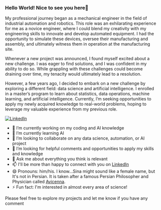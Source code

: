 ### Hello World! Nice to see you here👋

My professional journey began as a mechanical engineer in the field of industrial automation and robotics. This role was an exhilarating experience for me as a novice engineer, where I could blend my creativity with my engineering skills to innovate and develop automated equipment. I had the opportunity to simulate these devices, oversee their manufacturing and assembly, and ultimately witness them in operation at the manufacturing site.

Whenever a new project was announced, I found myself excited about a new challenge. I was eager to find solutions, and I was confident in my ability to do so. While grappling with these challenges could become draining over time, my tenacity would ultimately lead to a resolution.

However, a few years ago, I decided to embark on a new challenge by exploring a different field: data science and artificial intelligence. I enrolled in a master’s program to learn about statistics, data operations, machine learning, and artificial intelligence. Currently, I’m seeking opportunities to apply my newly acquired knowledge to real-world problems, hoping to leverage my valuable experience from my previous role.

[![LinkedIn](https://img.shields.io/badge/LinkedIn-0077B5?style=for-the-badge&logo=linkedin&logoColor=white)](https://www.linkedin.com/in/sinabahrami/)

- 🔭 I’m currently working on my coding and AI knowledge
- 🌱 I’m currently learning AI
- 👯 I’m looking to collaborate on any data science, automation, or AI project
- 🤔 I’m looking for helpful comments and opportunities to apply my skills and knowledge
- 💬 Ask me about everything you think is relevant
- 📫 I'll be more than happy to connect with you on [LinkedIn](https://www.linkedin.com/in/sinabahrami/)
- 😄 Pronouns: him/his. I know...Sina might sound like a female name, but It's not in Persian. It is taken after a famous Persian Philosopher and Physician called [Avicenna](https://en.wikipedia.org/wiki/Avicenna).
- ⚡ Fun fact: I'm interested in almost every area of science!

Please feel free to explore my projects and let me know if you have any comment

<!--
**sbahrami/sbahrami** is a ✨ _special_ ✨ repository because its `README.md` (this file) appears on your GitHub profile.
-->
